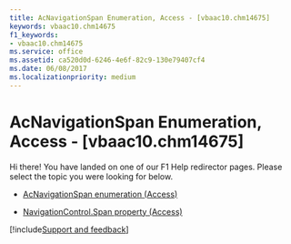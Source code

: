 ```yaml
---
title: AcNavigationSpan Enumeration, Access - [vbaac10.chm14675]
keywords: vbaac10.chm14675
f1_keywords:
- vbaac10.chm14675
ms.service: office
ms.assetid: ca520d0d-6246-4e6f-82c9-130e79407cf4
ms.date: 06/08/2017
ms.localizationpriority: medium
---
```



# AcNavigationSpan Enumeration, Access - [vbaac10.chm14675]

Hi there! You have landed on one of our F1 Help redirector pages. Please select the topic you were looking for below.

- [AcNavigationSpan enumeration (Access)](https://msdn.microsoft.com/library/355a6133-aceb-d412-07f9-842b65a03a0f%28Office.15%29.aspx)

- [NavigationControl.Span property (Access)](https://msdn.microsoft.com/library/a1a26d1c-5c3d-8f3f-c12c-88a0dc40aa0f%28Office.15%29.aspx)

[!include[Support and feedback](~/includes/feedback-boilerplate.md)]